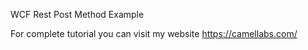 WCF Rest Post Method Example

For complete tutorial you can visit my website https://camellabs.com/
